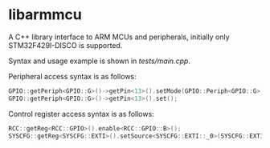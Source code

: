 libarmmcu
=========

A C++ library interface to ARM MCUs and peripherals, initially only STM32F429I-DISCO is supported.

Syntax and usage example is shown in _tests/main.cpp_.

Peripheral access syntax is as follows:
```C++
GPIO::getPeriph<GPIO::G>()->getPin<13>().setMode(GPIO::Periph<GPIO::G>::Pin<13>::Mode::Output);
GPIO::getPeriph<GPIO::G>()->getPin<13>().set();
```

Control register access syntax is as follows:
```C++
RCC::getReg<RCC::GPIO>().enable<RCC::GPIO::B>();
SYSCFG::getReg<SYSCFG::EXTI>().setSource<SYSCFG::EXTI::_0>(SYSCFG::EXTI::Source::PA);
```

